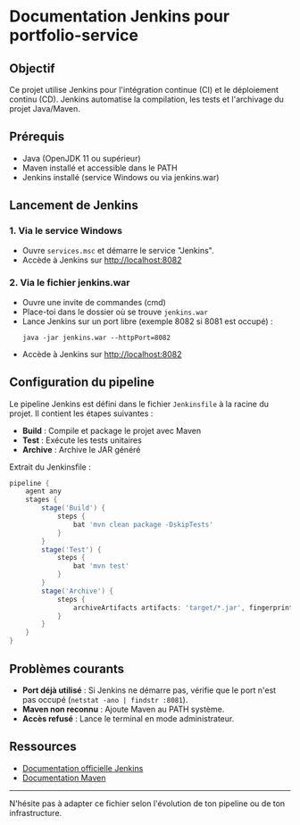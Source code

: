 # Documentation Jenkins pour portfolio-service

## Objectif
Ce projet utilise Jenkins pour l'intégration continue (CI) et le déploiement continu (CD). Jenkins automatise la compilation, les tests et l'archivage du projet Java/Maven.

## Prérequis
- Java (OpenJDK 11 ou supérieur)
- Maven installé et accessible dans le PATH
- Jenkins installé (service Windows ou via jenkins.war)

## Lancement de Jenkins

### 1. Via le service Windows
- Ouvre `services.msc` et démarre le service "Jenkins".
- Accède à Jenkins sur [http://localhost:8082](http://localhost:8082)

### 2. Via le fichier jenkins.war
- Ouvre une invite de commandes (cmd)
- Place-toi dans le dossier où se trouve `jenkins.war`
- Lance Jenkins sur un port libre (exemple 8082 si 8081 est occupé) :
  ```
  java -jar jenkins.war --httpPort=8082
  ```
- Accède à Jenkins sur [http://localhost:8082](http://localhost:8081)

## Configuration du pipeline

Le pipeline Jenkins est défini dans le fichier `Jenkinsfile` à la racine du projet. Il contient les étapes suivantes :
- **Build** : Compile et package le projet avec Maven
- **Test** : Exécute les tests unitaires
- **Archive** : Archive le JAR généré

Extrait du Jenkinsfile :
```groovy
pipeline {
    agent any
    stages {
        stage('Build') {
            steps {
                bat 'mvn clean package -DskipTests'
            }
        }
        stage('Test') {
            steps {
                bat 'mvn test'
            }
        }
        stage('Archive') {
            steps {
                archiveArtifacts artifacts: 'target/*.jar', fingerprint: true
            }
        }
    }
}
```

## Problèmes courants
- **Port déjà utilisé** : Si Jenkins ne démarre pas, vérifie que le port n'est pas occupé (`netstat -ano | findstr :8081`).
- **Maven non reconnu** : Ajoute Maven au PATH système.
- **Accès refusé** : Lance le terminal en mode administrateur.

## Ressources
- [Documentation officielle Jenkins](https://www.jenkins.io/doc/)
- [Documentation Maven](https://maven.apache.org/)

---

N'hésite pas à adapter ce fichier selon l'évolution de ton pipeline ou de ton infrastructure.

